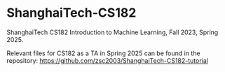 # ShanghaiTech-CS182
ShanghaiTech CS182 Introduction to Machine Learning, Fall 2023, Spring 2025.

Relevant files for CS182 as a TA in Spring 2025 can be found in the repository:
https://github.com/zsc2003/ShanghaiTech-CS182-tutorial
